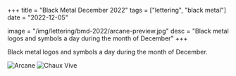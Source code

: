 +++
title = "Black Metal December 2022"
tags = ["lettering", "black metal"]
date = "2022-12-05"

image = "/img/lettering/bmd-2022/arcane-preview.jpg"
desc = "Black metal logos and symbols a day during the month of December"
+++

Black metal logos and symbols a day during the month of December.

![Arcane](/img/lettering/bmd-2022/arcane-preview.jpg "Arcane")
![Chaux Vive](/img/lettering/bmd-2022/chaux-vive-preview.jpg "Chaux Vive")

